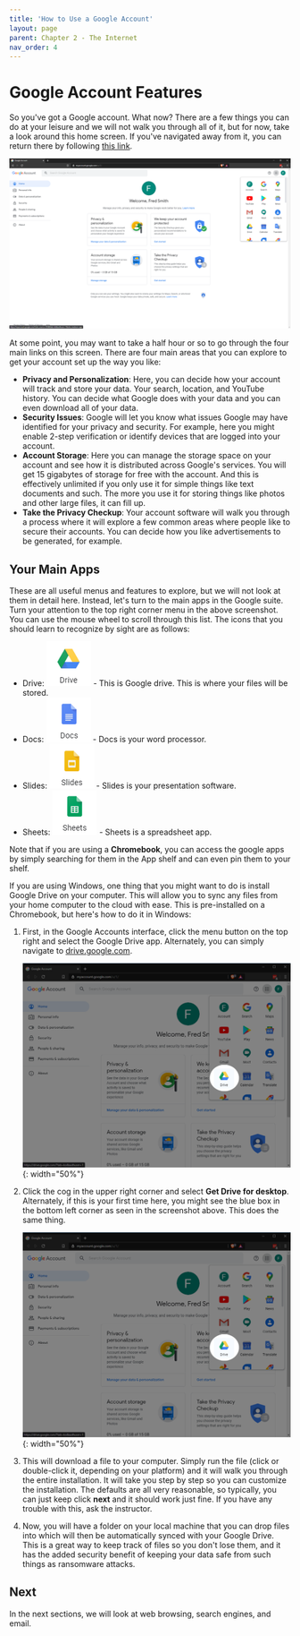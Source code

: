 ```yaml
--- 
title: 'How to Use a Google Account'
layout: page
parent: Chapter 2 - The Internet
nav_order: 4
---
```


Google Account Features
=======================

So you've got a Google account. What now? There are a few things you can do at your leisure and we will not walk you through all of it, but for now, take a look around this home screen. If you've navigated away from it, you can return there by following [this link](https://myaccount.google.com/).

![Account Home Screen](images/g2-1.png)

At some point, you may want to take a half hour or so to go through the four main links on this screen. There are four main areas that you can explore to get your account set up the way you like:

* **Privacy and Personalization**: Here, you can decide how your account will track and store your data. Your search, location, and YouTube history. You can decide what Google does with your data and you can even download all of your data.
* **Security Issues**: Google will let you know what issues Google may have identified for your privacy and security. For example, here you might enable 2-step verification or identify devices that are logged into your account.
* **Account Storage**: Here you can manage the storage space on your account and see how it is distributed across Google's services. You will get 15 gigabytes of storage for free with the account. And this is effectively unlimited if you only use it for simple things like text documents and such. The more you use it for storing things like photos and other large files, it can fill up.
* **Take the Privacy Checkup**: Your account software will walk you through a process where it will explore a few common areas where people like to secure their accounts. You can decide how you like advertisements to be generated, for example.

Your Main Apps
--------------

These are all useful menus and features to explore, but we will not look at them in detail here. Instead, let's turn to the main apps in the Google suite. Turn your attention to the top right corner menu in the above screenshot. You can use the mouse wheel to scroll through this list. The icons that you should learn to recognize by sight are as follows:

* Drive: ![drive icon](images/drive.png) - This is Google drive. This is where your files will be stored.
* Docs: ![docs icon](images/docs.png) - Docs is your word processor.
* Slides: ![slides icon](images/slides.png) - Slides is your presentation software.
* Sheets: ![sheets icon](images/sheets.png) - Sheets is a spreadsheet app.

Note that if you are using a **Chromebook**, you can access the google apps by simply searching for them in the App shelf and can even pin them to your shelf.

If you are using Windows, one thing that you might want to do is install Google Drive on your computer. This will allow you to sync any files from your home computer to the cloud with ease. This is pre-installed on a Chromebook, but here's how to do it in Windows:

1. First, in the Google Accounts interface, click the menu button on the top right and select the Google Drive app. Alternately, you can simply navigate to [drive.google.com](https://drive.google.com).

    ![drive icon](images/g2-2.png){: width="50%"}
1. Click the cog in the upper right corner and select **Get Drive for desktop**. Alternately, if this is your first time here, you might see the blue box in the bottom left corner as seen in the screenshot above. This does the same thing.

    ![Get Drive for Desktop](images/g2-2.png){: width="50%"}
1. This will download a file to your computer. Simply run the file (click or double-click it, depending on your platform) and it will walk you through the entire installation. It will take you step by step so you can customize the installation. The defaults are all very reasonable, so typically, you can just keep click **next** and it should work just fine. If you have any trouble with this, ask the instructor.
1. Now, you will have a folder on your local machine that you can drop files into which will then be automatically synced with your Google Drive. This is a great way to keep track of files so you don't lose them, and it has the added security benefit of keeping your data safe from such things as ransomware attacks.

Next
----

In the next sections, we will look at web browsing, search engines, and email.

